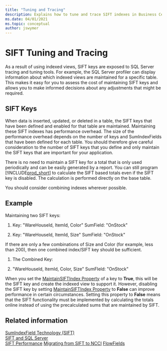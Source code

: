 ```yaml
---
title: "Tuning and Tracing"
description: Explains how to tune and trace SIFT indexes in Business Central.
ms.date: 04/01/2021
ms.topic: conceptual
author: jswymer
---
```

# SIFT Tuning and Tracing
As a result of using indexed views, SIFT keys are exposed to SQL Server tracing and tuning tools. For example, the SQL Server profiler can display information about which indexed views are maintained for a specific table. This makes it easy for you to assess the cost of maintaining SIFT keys and allows you to make informed decisions about any adjustments that might be required.  
  
## SIFT Keys  
 When data is inserted, updated, or deleted in a table, the SIFT keys that have been defined and enabled for that table are maintained. Maintaining these SIFT indexes has performance overhead. The size of the performance overhead depends on the number of keys and SumIndexFields that have been defined for each table. You should therefore give careful consideration to the number of SIFT keys that you define and only maintain the SIFT keys that are important for your application.  
  
 There is no need to maintain a SIFT key for a total that is only used periodically and can be easily generated by a report. You can still program [!INCLUDE[prod_short](includes/prod_short.md)] to calculate the SIFT based totals even if the SIFT key is disabled. The calculation is performed directly on the base table.  
  
 You should consider combining indexes wherever possible.  
  
## Example  
 Maintaining two SIFT keys:  
  
1.  Key: "WareHouseId, ItemId, Color" SumField: "OnStock"  
  
2.  Key: "WareHouseId, ItemId, Size" SumField: "OnStock"  
  
 If there are only a few combinations of Size and Color \(for example, less than 200\), then one combined index/SIFT key should be sufficient.  
  
1.  The Combined Key:  
  
2.  "WareHouseId, ItemId, Color, Size" SumFIeld: "OnStock"  
  
 When you set the [MaintainSIFTIndex Property](properties/devenv-maintainsiftindex-property.md) of a key to **True**, this will be the SIFT key and create the indexed view to support it. However, disabling the SIFT key by setting [MaintainSIFTIndex Property](properties/devenv-maintainsiftindex-property.md)  to **False** can improve performance in certain circumstances. Setting this property to **False** means that the SIFT functionality must be implemented by calculating the totals online instead of using the precalculated sums that are maintained by SIFT.  
  
## Related information

[SumIndexField Technology \(SIFT\)](devenv-sift-technology.md)  
[SIFT and SQL Server](devenv-sift-and-sql-server.md)  
[SIFT Performance](devenv-sift-performance.md)
[Migrating from SIFT to NCCI](devenv-migrating-from-sift-to-ncci.md)
[FlowFields](devenv-flowfields.md)  